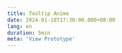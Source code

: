 ```yaml
---
title: Tooltip Anime
date: 2024-01-18T17:38:00.000+08:00
lang: en
duration: 5min
meta: 'View Prototype'
---
```


<Title />

<TooltipAnime />
